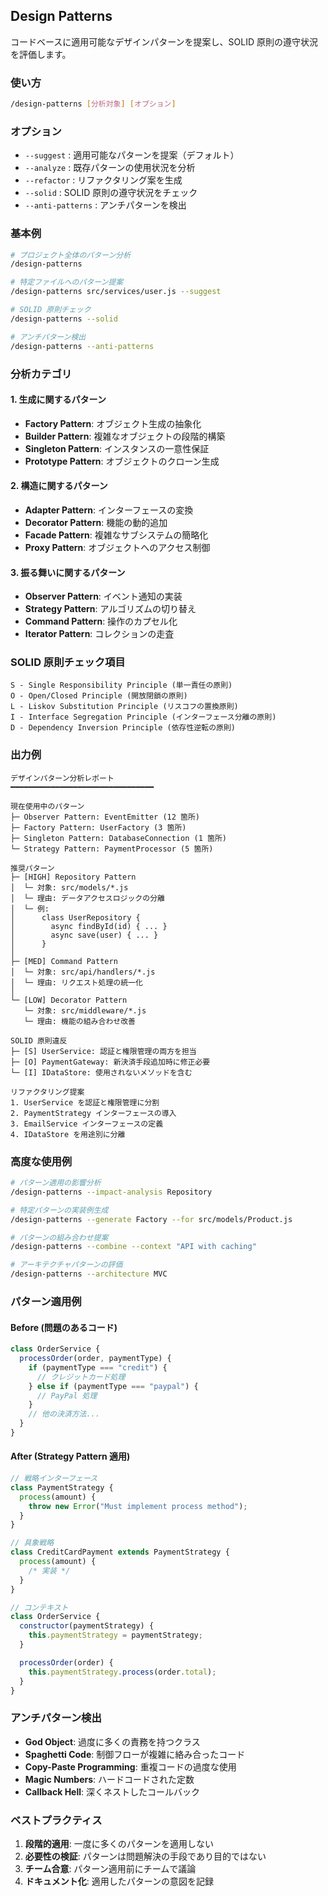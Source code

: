 ## Design Patterns

コードベースに適用可能なデザインパターンを提案し、SOLID 原則の遵守状況を評価します。

### 使い方

```bash
/design-patterns [分析対象] [オプション]
```

### オプション

- `--suggest` : 適用可能なパターンを提案（デフォルト）
- `--analyze` : 既存パターンの使用状況を分析
- `--refactor` : リファクタリング案を生成
- `--solid` : SOLID 原則の遵守状況をチェック
- `--anti-patterns` : アンチパターンを検出

### 基本例

```bash
# プロジェクト全体のパターン分析
/design-patterns

# 特定ファイルへのパターン提案
/design-patterns src/services/user.js --suggest

# SOLID 原則チェック
/design-patterns --solid

# アンチパターン検出
/design-patterns --anti-patterns
```

### 分析カテゴリ

#### 1. 生成に関するパターン

- **Factory Pattern**: オブジェクト生成の抽象化
- **Builder Pattern**: 複雑なオブジェクトの段階的構築
- **Singleton Pattern**: インスタンスの一意性保証
- **Prototype Pattern**: オブジェクトのクローン生成

#### 2. 構造に関するパターン

- **Adapter Pattern**: インターフェースの変換
- **Decorator Pattern**: 機能の動的追加
- **Facade Pattern**: 複雑なサブシステムの簡略化
- **Proxy Pattern**: オブジェクトへのアクセス制御

#### 3. 振る舞いに関するパターン

- **Observer Pattern**: イベント通知の実装
- **Strategy Pattern**: アルゴリズムの切り替え
- **Command Pattern**: 操作のカプセル化
- **Iterator Pattern**: コレクションの走査

### SOLID 原則チェック項目

```
S - Single Responsibility Principle (単一責任の原則)
O - Open/Closed Principle (開放閉鎖の原則)
L - Liskov Substitution Principle (リスコフの置換原則)
I - Interface Segregation Principle (インターフェース分離の原則)
D - Dependency Inversion Principle (依存性逆転の原則)
```

### 出力例

```
デザインパターン分析レポート
━━━━━━━━━━━━━━━━━━━━━━━━━━━━━━━━

現在使用中のパターン
├─ Observer Pattern: EventEmitter (12 箇所)
├─ Factory Pattern: UserFactory (3 箇所)
├─ Singleton Pattern: DatabaseConnection (1 箇所)
└─ Strategy Pattern: PaymentProcessor (5 箇所)

推奨パターン
├─ [HIGH] Repository Pattern
│  └─ 対象: src/models/*.js
│  └─ 理由: データアクセスロジックの分離
│  └─ 例:
│      class UserRepository {
│        async findById(id) { ... }
│        async save(user) { ... }
│      }
│
├─ [MED] Command Pattern
│  └─ 対象: src/api/handlers/*.js
│  └─ 理由: リクエスト処理の統一化
│
└─ [LOW] Decorator Pattern
   └─ 対象: src/middleware/*.js
   └─ 理由: 機能の組み合わせ改善

SOLID 原則違反
├─ [S] UserService: 認証と権限管理の両方を担当
├─ [O] PaymentGateway: 新決済手段追加時に修正必要
└─ [I] IDataStore: 使用されないメソッドを含む

リファクタリング提案
1. UserService を認証と権限管理に分割
2. PaymentStrategy インターフェースの導入
3. EmailService インターフェースの定義
4. IDataStore を用途別に分離
```

### 高度な使用例

```bash
# パターン適用の影響分析
/design-patterns --impact-analysis Repository

# 特定パターンの実装例生成
/design-patterns --generate Factory --for src/models/Product.js

# パターンの組み合わせ提案
/design-patterns --combine --context "API with caching"

# アーキテクチャパターンの評価
/design-patterns --architecture MVC
```

### パターン適用例

#### Before (問題のあるコード)

```javascript
class OrderService {
  processOrder(order, paymentType) {
    if (paymentType === "credit") {
      // クレジットカード処理
    } else if (paymentType === "paypal") {
      // PayPal 処理
    }
    // 他の決済方法...
  }
}
```

#### After (Strategy Pattern 適用)

```javascript
// 戦略インターフェース
class PaymentStrategy {
  process(amount) {
    throw new Error("Must implement process method");
  }
}

// 具象戦略
class CreditCardPayment extends PaymentStrategy {
  process(amount) {
    /* 実装 */
  }
}

// コンテキスト
class OrderService {
  constructor(paymentStrategy) {
    this.paymentStrategy = paymentStrategy;
  }

  processOrder(order) {
    this.paymentStrategy.process(order.total);
  }
}
```

### アンチパターン検出

- **God Object**: 過度に多くの責務を持つクラス
- **Spaghetti Code**: 制御フローが複雑に絡み合ったコード
- **Copy-Paste Programming**: 重複コードの過度な使用
- **Magic Numbers**: ハードコードされた定数
- **Callback Hell**: 深くネストしたコールバック

### ベストプラクティス

1. **段階的適用**: 一度に多くのパターンを適用しない
2. **必要性の検証**: パターンは問題解決の手段であり目的ではない
3. **チーム合意**: パターン適用前にチームで議論
4. **ドキュメント化**: 適用したパターンの意図を記録